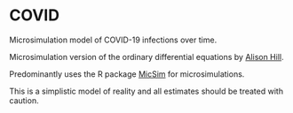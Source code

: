 # COVID
Microsimulation model of COVID-19 infections over time.

Microsimulation version of the ordinary differential equations by [Alison Hill](https://github.com/alsnhll/SEIR_COVID19). 

Predominantly uses the R package [MicSim](https://cran.r-project.org/web/packages/MicSim/index.html) for microsimulations.

This is a simplistic model of reality and all estimates should be treated with caution. 
